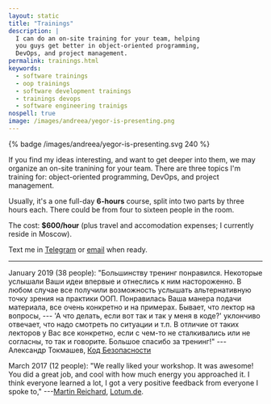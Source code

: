 ```yaml
---
layout: static
title: "Trainings"
description: |
  I can do an on-site training for your team, helping
  you guys get better in object-oriented programming,
  DevOps, and project management.
permalink: trainings.html
keywords:
  - software trainings
  - oop trainings
  - software development trainings
  - trainings devops
  - software engineering trainigs
nospell: true
image: /images/andreea/yegor-is-presenting.png
---
```


{% badge /images/andreea/yegor-is-presenting.svg 240 %}

If you find my ideas interesting, and want to get deeper into them,
we may organize an on-site tranining for your team. There are three
topics I'm training for: object-oriented programming, DevOps, and
project management.

Usually, it's a one full-day **6-hours** course, split into two parts by
three hours each. There could be from four to sixteen people in the room.

The cost: **$600/hour** (plus travel and accomodation expenses; I currently reside in Moscow).

Text me in [Telegram](https://t.me/yegor256) or [email](mailto:trainings@yegor256.com) when ready.

<hr/>

January 2019 (38 people):
"Большинству тренинг понравился. Некоторые услышали Ваши идеи впервые и отнеслись к ним настороженно.
В любом случае все получили возможность услышать альтернативную точку зрения на практики ООП.
Понравилась Ваша манера подачи материала, все очень конкретно и на примерах.
Бывает, что лектор на вопросы, --- 'А что делать, если вот так и так у меня в коде?'
уклончиво отвечает, что надо смотреть по ситуации и т.п. В отличие от таких лекторов
у Вас все конкретно, если с чем-то не сталкивались или не согласны, то так и говорите.
Большое спасибо за тренинг!"
---Александр Токмашев, [Код Безопасности](https://www.securitycode.ru/)

March 2017 (12 people):
"We really liked your workshop. It was awesome! You did
a great job, and cool with how much energy you approached it.
I think everyone learned a lot, I got a very positive
feedback from everyone I spoke to,"
---[Martin Reichard](https://in.linkedin.com/pub/martin-reichard/35/43b/721),
[Lotum.de](https://www.lotum.de).


